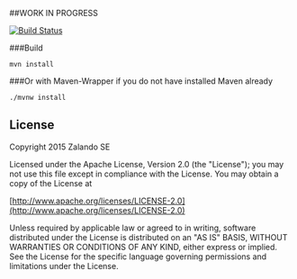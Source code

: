 ##WORK IN PROGRESS

[![Build Status](https://travis-ci.org/zalando-incubator/eclipselink-session-customizer.svg?branch=master)](https://travis-ci.org/zalando-incubator/eclipselink-session-customizer)

###Build

    mvn install

###Or with Maven-Wrapper if you do not have installed Maven already

	./mvnw install


## License

Copyright 2015 Zalando SE

Licensed under the Apache License, Version 2.0 (the "License");
you may not use this file except in compliance with the License.
You may obtain a copy of the License at

   [http://www.apache.org/licenses/LICENSE-2.0](http://www.apache.org/licenses/LICENSE-2.0)

Unless required by applicable law or agreed to in writing, software
distributed under the License is distributed on an "AS IS" BASIS,
WITHOUT WARRANTIES OR CONDITIONS OF ANY KIND, either express or implied.
See the License for the specific language governing permissions and
limitations under the License.

